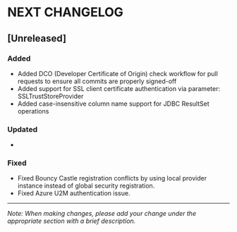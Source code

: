 # NEXT CHANGELOG

## [Unreleased]

### Added
- Added DCO (Developer Certificate of Origin) check workflow for pull requests to ensure all commits are properly signed-off
- Added support for SSL client certificate authentication via parameter: SSLTrustStoreProvider
- Added case-insensitive column name support for JDBC ResultSet operations

### Updated
- 

### Fixed
- Fixed Bouncy Castle registration conflicts by using local provider instance instead of global security registration.
- Fixed Azure U2M authentication issue.

---
*Note: When making changes, please add your change under the appropriate section with a brief description.* 